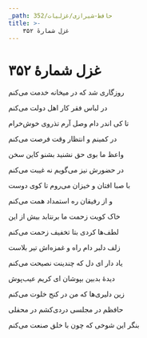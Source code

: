 ```yaml
---
_path: حافظ-شیرازی/غزلیات/352
title: >-
    غزل شمارهٔ ۳۵۲
---
```

# غزل شمارهٔ ۳۵۲

<div class="b" id="bn1"><div class="m1"><p>روزگاری شد که در میخانه خدمت می‌کنم</p></div>
<div class="m2"><p>در لباس فقر کار اهل دولت می‌کنم</p></div></div>
<div class="b" id="bn2"><div class="m1"><p>تا کی اندر دام وصل آرم تذروی خوش‌خرام</p></div>
<div class="m2"><p>در کمینم و انتظار وقت فرصت می‌کنم</p></div></div>
<div class="b" id="bn3"><div class="m1"><p>واعظ ما بوی حق نشنید بشنو کاین سخن</p></div>
<div class="m2"><p>در حضورش نیز می‌گویم نه غیبت می‌کنم</p></div></div>
<div class="b" id="bn4"><div class="m1"><p>با صبا افتان و خیزان می‌روم تا کوی دوست</p></div>
<div class="m2"><p>و از رفیقان ره استمداد همت می‌کنم</p></div></div>
<div class="b" id="bn5"><div class="m1"><p>خاک کویت زحمت ما برنتابد بیش از این</p></div>
<div class="m2"><p>لطف‌ها کردی بتا تخفیف زحمت می‌کنم</p></div></div>
<div class="b" id="bn6"><div class="m1"><p>زلف دلبر دام راه و غمزه‌اش تیر بلاست</p></div>
<div class="m2"><p>یاد دار ای دل که چندینت نصیحت می‌کنم</p></div></div>
<div class="b" id="bn7"><div class="m1"><p>دیدهٔ بدبین بپوشان ای کریم عیب‌پوش</p></div>
<div class="m2"><p>زین دلیری‌ها که من در کنج خلوت می‌کنم</p></div></div>
<div class="b" id="bn8"><div class="m1"><p>حافظم در مجلسی دردی‌کشم در محفلی</p></div>
<div class="m2"><p>بنگر این شوخی که چون با خلق صنعت می‌کنم</p></div></div>
